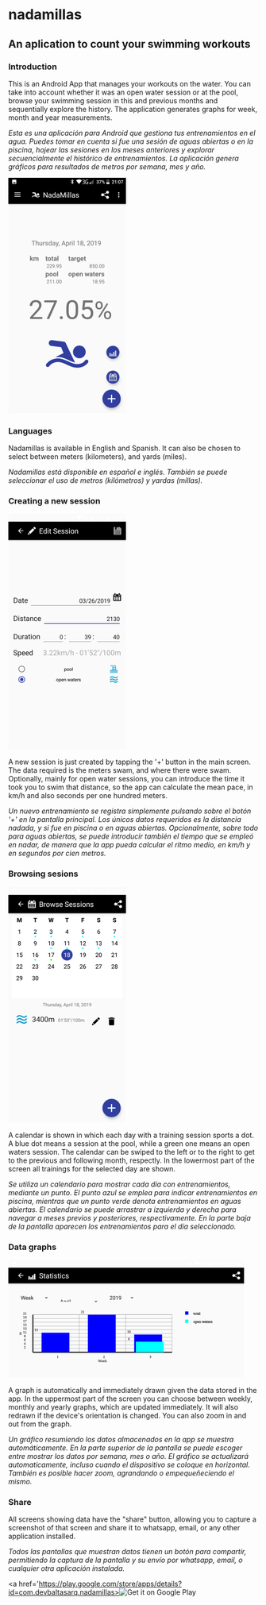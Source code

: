 # nadamillas

## An aplication to count your swimming workouts

### Introduction

This is an Android App that manages your workouts on the water. You can take into account whether it was an open water session or at the pool, browse your swimming session in this and previous months and sequentially explore the history. The application generates graphs for week, month and year measurements.

*Esta es una aplicación para Android que gestiona tus entrenamientos en el agua. Puedes tomar en cuenta si fue una sesión de aguas abiertas o en la piscina, hojear las sesiones en los meses anteriores y explorar secuencialmente el histórico de entrenamientos. La aplicación genera gráficos para resultados de metros por semana, mes y año.*

<p align="center">

![The main screen, showing the progress and the year's objective.](res/scr-main.png)

</p>

### Languages

Nadamillas is available in English and Spanish. It can also be chosen to select between meters (kilometers), and yards (miles).

*Nadamillas está disponible en español e inglés. También se puede seleccionar el uso de metros (kilómetros) y yardas (millas).*

### Creating a new session

<p align="center">

![Adding a new session.](res/scr-add.png)

</p>

A new session is just created by tapping the '+' button in the main screen. The data required is the meters swam, and where there were swam. Optionally, mainly for open water sessions, you can introduce the time it took you to swim that distance, so the app can calculate the mean pace, in km/h and also seconds per one hundred meters.

*Un nuevo entrenamiento se registra simplemente pulsando sobre el botón '+' en la pantalla principal. Los únicos datos requeridos es la distancia nadada, y si fue en piscina o en aguas abiertas. Opcionalmente, sobre todo para aguas abiertas, se puede introducir también el tiempo que se empleó en nadar, de manera que la app pueda calcular el ritmo medio, en km/h y en segundos por cien metros.*

### Browsing sesions

<p align="center">

![Browsing sessions.](res/scr-browse.png)

</p>

A calendar is shown in which each day with a training session sports a dot. A blue dot means a session at the pool, while a green one means an open waters session. The calendar can be swiped to the left or to the right to get to the previous and following month, respectly. In the lowermost part of the screen all trainings for the selected day are shown.

*Se utiliza un calendario para mostrar cada día con entrenamientos, mediante un punto. El punto azul se emplea para indicar entrenamientos en piscina, mientras que un punto verde denota entrenamientos en aguas abiertas. El calendario se puede arrastrar a izquierda y derecha para navegar a meses previos y posteriores, respectivamente. En la parte baja de la pantalla aparecen los entrenamientos para el día seleccionado.*

### Data graphs

<p align="center">

![Automatic graphs.](res/scr-graph.png)

</p>

A graph is automatically and immediately drawn given the data stored in the app. In the uppermost part of the screen you can choose between weekly, monthly and yearly graphs, which are updated immediately. It will also redrawn if the device's orientation is changed. You can also zoom in and out from the graph.

*Un gráfico resumiendo los datos almacenados en la app se muestra automáticamente. En la parte superior de la pantalla se puede escoger entre mostrar los datos por semana, mes o año. El gráfico se actualizará automaticamente, incluso cuando el dispositivo se coloque en horizontal. También es posible hacer zoom, agrandando o empequeñeciendo el mismo.*

### Share

All screens showing data have the "share" button, allowing you to capture a screenshot of that screen and share it to whatsapp, email, or any other application installed.

*Todos las pantallas que muestran datos tienen un botón para compartir, permitiendo la captura de la pantalla y su envío por whatsapp, email, o cualquier otra aplicación instalada.*

<a href='https://play.google.com/store/apps/details?id=com.devbaltasarq.nadamillas><img alt='Get it on Google Play' width="200" src='https://play.google.com/intl/en_us/badges/images/generic/en_badge_web_generic.png'/></a>
